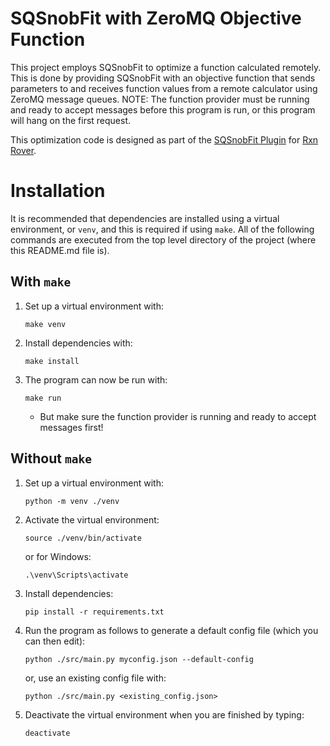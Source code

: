 # SQSnobFit with ZeroMQ Objective Function

This project employs SQSnobFit to optimize a function calculated remotely. This is done by providing SQSnobFit with an objective function that sends parameters to and receives function values from a remote calculator using ZeroMQ message queues. NOTE: The function provider must be running and ready to accept messages before this program is run, or this program will hang on the first request.

This optimization code is designed as part of the 
[SQSnobFit Plugin](https://github.com/RxnRover/plugin_sqsnobfit) for 
[Rxn Rover](https://github.com/RxnRover/RxnRover).

# Installation

It is recommended that dependencies are installed using a virtual environment,
or `venv`, and this is required if using `make`. All of the following commands
are executed from the top level directory of the project (where this README.md
file is).

## With `make`

1. Set up a virtual environment with:
   ```
   make venv
   ```

2. Install dependencies with:
   ```
   make install
   ```

3. The program can now be run with:
   ```
   make run
   ```
   * But make sure the function provider is running and ready to accept messages first!

## Without `make`

1. Set up a virtual environment with:
   ```
   python -m venv ./venv
   ```

2. Activate the virtual environment:
   ```
   source ./venv/bin/activate
   ```
   or for Windows:
   ```
   .\venv\Scripts\activate
   ```

3. Install dependencies:
   ```
   pip install -r requirements.txt
   ```

4. Run the program as follows to generate a default config file (which you can then edit):
   ```
   python ./src/main.py myconfig.json --default-config
   ```
   or, use an existing config file with:
   ```
   python ./src/main.py <existing_config.json>
   ```

5. Deactivate the virtual environment when you are finished by typing:
   ```
   deactivate
   ```
